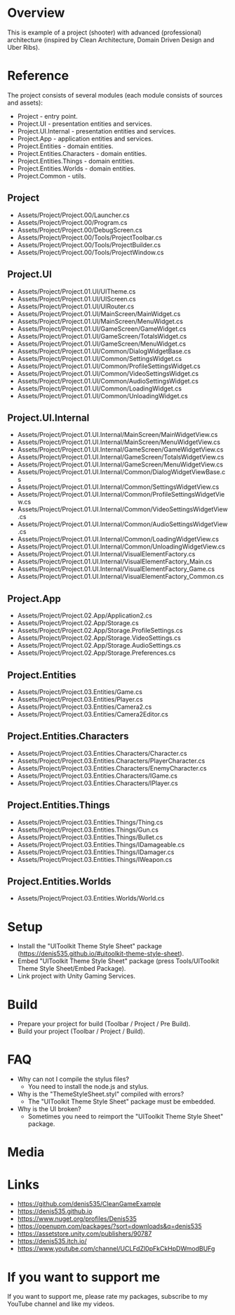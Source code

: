 # Overview
This is example of a project (shooter) with advanced (professional) architecture (inspired by Clean Architecture, Domain Driven Design and Uber Ribs).

# Reference
The project consists of several modules (each module consists of sources and assets):
- Project                     - entry point.
- Project.UI                  - presentation entities and services.
- Project.UI.Internal         - presentation entities and services.
- Project.App                 - application entities and services.
- Project.Entities            - domain entities.
- Project.Entities.Characters - domain entities.
- Project.Entities.Things     - domain entities.
- Project.Entities.Worlds     - domain entities.
- Project.Common              - utils.

## Project
- Assets/Project/Project.00/Launcher.cs
- Assets/Project/Project.00/Program.cs
- Assets/Project/Project.00/DebugScreen.cs
- Assets/Project/Project.00/Tools/ProjectToolbar.cs
- Assets/Project/Project.00/Tools/ProjectBuilder.cs
- Assets/Project/Project.00/Tools/ProjectWindow.cs
## Project.UI
- Assets/Project/Project.01.UI/UITheme.cs
- Assets/Project/Project.01.UI/UIScreen.cs
- Assets/Project/Project.01.UI/UIRouter.cs
- Assets/Project/Project.01.UI/MainScreen/MainWidget.cs
- Assets/Project/Project.01.UI/MainScreen/MenuWidget.cs
- Assets/Project/Project.01.UI/GameScreen/GameWidget.cs
- Assets/Project/Project.01.UI/GameScreen/TotalsWidget.cs
- Assets/Project/Project.01.UI/GameScreen/MenuWidget.cs
- Assets/Project/Project.01.UI/Common/DialogWidgetBase.cs
- Assets/Project/Project.01.UI/Common/SettingsWidget.cs
- Assets/Project/Project.01.UI/Common/ProfileSettingsWidget.cs
- Assets/Project/Project.01.UI/Common/VideoSettingsWidget.cs
- Assets/Project/Project.01.UI/Common/AudioSettingsWidget.cs
- Assets/Project/Project.01.UI/Common/LoadingWidget.cs
- Assets/Project/Project.01.UI/Common/UnloadingWidget.cs
## Project.UI.Internal
- Assets/Project/Project.01.UI.Internal/MainScreen/MainWidgetView.cs
- Assets/Project/Project.01.UI.Internal/MainScreen/MenuWidgetView.cs
- Assets/Project/Project.01.UI.Internal/GameScreen/GameWidgetView.cs
- Assets/Project/Project.01.UI.Internal/GameScreen/TotalsWidgetView.cs
- Assets/Project/Project.01.UI.Internal/GameScreen/MenuWidgetView.cs
- Assets/Project/Project.01.UI.Internal/Common/DialogWidgetViewBase.cs
- Assets/Project/Project.01.UI.Internal/Common/SettingsWidgetView.cs
- Assets/Project/Project.01.UI.Internal/Common/ProfileSettingsWidgetView.cs
- Assets/Project/Project.01.UI.Internal/Common/VideoSettingsWidgetView.cs
- Assets/Project/Project.01.UI.Internal/Common/AudioSettingsWidgetView.cs
- Assets/Project/Project.01.UI.Internal/Common/LoadingWidgetView.cs
- Assets/Project/Project.01.UI.Internal/Common/UnloadingWidgetView.cs
- Assets/Project/Project.01.UI.Internal/VisualElementFactory.cs
- Assets/Project/Project.01.UI.Internal/VisualElementFactory_Main.cs
- Assets/Project/Project.01.UI.Internal/VisualElementFactory_Game.cs
- Assets/Project/Project.01.UI.Internal/VisualElementFactory_Common.cs
## Project.App
- Assets/Project/Project.02.App/Application2.cs
- Assets/Project/Project.02.App/Storage.cs
- Assets/Project/Project.02.App/Storage.ProfileSettings.cs
- Assets/Project/Project.02.App/Storage.VideoSettings.cs
- Assets/Project/Project.02.App/Storage.AudioSettings.cs
- Assets/Project/Project.02.App/Storage.Preferences.cs
## Project.Entities
- Assets/Project/Project.03.Entities/Game.cs
- Assets/Project/Project.03.Entities/Player.cs
- Assets/Project/Project.03.Entities/Camera2.cs
- Assets/Project/Project.03.Entities/Camera2Editor.cs
## Project.Entities.Characters
- Assets/Project/Project.03.Entities.Characters/Character.cs
- Assets/Project/Project.03.Entities.Characters/PlayerCharacter.cs
- Assets/Project/Project.03.Entities.Characters/EnemyCharacter.cs
- Assets/Project/Project.03.Entities.Characters/IGame.cs
- Assets/Project/Project.03.Entities.Characters/IPlayer.cs
## Project.Entities.Things
- Assets/Project/Project.03.Entities.Things/Thing.cs
- Assets/Project/Project.03.Entities.Things/Gun.cs
- Assets/Project/Project.03.Entities.Things/Bullet.cs
- Assets/Project/Project.03.Entities.Things/IDamageable.cs
- Assets/Project/Project.03.Entities.Things/IDamager.cs
- Assets/Project/Project.03.Entities.Things/IWeapon.cs
## Project.Entities.Worlds
- Assets/Project/Project.03.Entities.Worlds/World.cs

# Setup
- Install the "UIToolkit Theme Style Sheet" package (https://denis535.github.io/#uitoolkit-theme-style-sheet).
- Embed "UIToolkit Theme Style Sheet" package (press Tools/UIToolkit Theme Style Sheet/Embed Package).
- Link project with Unity Gaming Services.

# Build
- Prepare your project for build (Toolbar / Project / Pre Build).
- Build your project (Toolbar / Project / Build).

# FAQ
- Why can not I compile the stylus files?
    - You need to install the node.js and stylus.
- Why is the "ThemeStyleSheet.styl" compiled with errors?
    - The "UIToolkit Theme Style Sheet" package must be embedded.
- Why is the UI broken?
    - Sometimes you need to reimport the "UIToolkit Theme Style Sheet" package.

# Media


# Links
- https://github.com/denis535/CleanGameExample
- https://denis535.github.io
- https://www.nuget.org/profiles/Denis535
- https://openupm.com/packages/?sort=downloads&q=denis535
- https://assetstore.unity.com/publishers/90787
- https://denis535.itch.io/
- https://www.youtube.com/channel/UCLFdZl0pFkCkHpDWmodBUFg

# If you want to support me
If you want to support me, please rate my packages, subscribe to my YouTube channel and like my videos.
